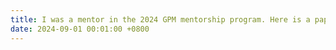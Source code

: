 ```yaml
---
title: I was a mentor in the 2024 GPM mentorship program. Here is a paper for our work published in Hydrology <a href="https://www.mdpi.com/2306-5338/12/4/71" target="_blank">[paper]</a> 
date: 2024-09-01 00:01:00 +0800
---
```

